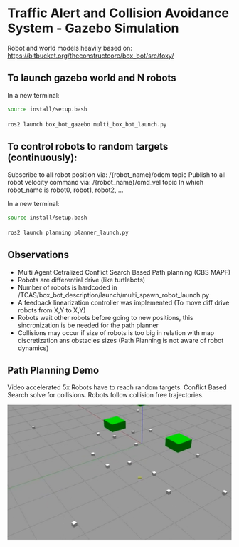 # Traffic Alert and Collision Avoidance System - Gazebo Simulation

Robot and world models heavily based on: https://bitbucket.org/theconstructcore/box_bot/src/foxy/

## To launch gazebo world and N robots

In a new terminal:
```sh
source install/setup.bash

ros2 launch box_bot_gazebo multi_box_bot_launch.py
```

## To control robots to random targets (continuously):

Subscribe to all robot position via: /{robot_name}/odom topic
Publish to all robot velocity command via: /{robot_name}/cmd_vel topic
In which robot_name is robot0, robot1, robot2, ...


In a new terminal:

```sh
source install/setup.bash

ros2 launch planning planner_launch.py
```

## Observations

- Multi Agent Cetralized Conflict Search Based Path planning (CBS MAPF) 
- Robots are differential drive (like turtlebots)
- Number of robots is hardcoded in /TCAS/box_bot_description/launch/multi_spawn_robot_launch.py
- A feedback linearization controller was implemented (To move diff drive robots from X,Y to X,Y)
- Robots wait other robots before going to new positions, this sincronization is be needed for the path planner
- Collisions may occur if size of robots is too big in relation with map discretization ans obstacles sizes (Path Planning is not aware of robot dynamics)

## Path Planning Demo

Video accelerated 5x
Robots have to reach random targets. Conflict Based Search solve for collisions. Robots follow collision free trajectories.  

[![PATH PLANNING DEMO 1](https://github.com/ReyeTech/TCAS/blob/37609850ab5f0766d37741fe33248968ab12472f/gazebo_multiagent2.png)](https://youtu.be/fz4IjyRInoU)


